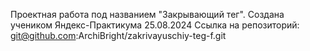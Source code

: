 Проектная работа под названием "Закрывающий тег". Создана учеником Яндекс-Практикума 25.08.2024 Ссылка на репозиторий: git@github.com:ArchiBright/zakrivayuschiy-teg-f.git